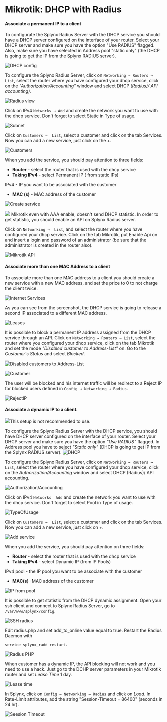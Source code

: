 Mikrotik: DHCP with Radius
==========

#### Associate a permanent IP to a client

To configurate the Splynx Radius Server with the DHCP service you should have a DHCP server configured on the interface of your router. Select your DHCP server and make sure you have the option "Use RADIUS" flagged. Also, make sure you have selected in Address pool "static only" (the DHCP is going to get the IP from the Splynx RADIUS server).

![DHCP config](dhcp_conf.png)


To configure the Splynx Radius Server, click on `Networking → Routers → List`, select the router where you have configured your dhcp service, click on the *"Authorization/Accounting"* window and select DHCP *(Radius)/ API accounting).*

![Radius view](radius_view.png)

Click on IPv4 `Networks → Add` and create the network you want to use with the dhcp service. Don't forget to select Static in Type of usage.

![Subnet](subnet.png)

Click on `Customers →  List`, select a customer and click on the tab Services. Now you can add a new service, just click on the +.

![Customers](customers_view.png)


When you add the service, you should pay attention to three fields:

* **Router** - select the router that is used with the dhcp service
* **Taking IPv4** - select Permanent IP ( from static IPs)

IPv4 - IP you want to be associated with the customer

* **MAC (s)** -  MAC address of the customer

![Create service](create_service.png)

![](warning_icon.png) Mikrotik even with AAA enable, doesn't send DHCP statistic. In order to get statistic, you should enable an API on Splynx Radius server.

Click on `Networking →  List`, and select the router where you have configured your dhcp service. Click on the tab Mikrotik, put Enable Api on and insert a login and password of an administrator (be sure that the administrator is created in the router also).

![Mikrotik API](mikrotik_api.png)


#### Associate more than one MAC Address to a client

To associate more than one MAC address to a client you should create a new service with a new MAC address, and set the price to 0 to not charge the client twice.

![Internet Services](internet_service.png)


As you can see from the screenshot, the DHCP service is going to release a second IP associated to a different MAC address.


![Leases](leases.png)

It is possible to block a permanent IP address assigned from the DHCP service through an API. Click on `Networking → Routers → List`, select the router where you configured your dhcp service, click on the tab Mikrotik and set the mode *"Disabled customer to Address-List"* on. Go to the *Customer's Status* and select *Blocked*.

![Disabled customers to Address-List](add2addrlist.png)

![Customer](status.png)

The user will be blocked and his internet traffic will be redirect to a Reject IP for blocked users defined in `Config → Networking → Radius`.

![RejectIP](reject_ip.png)


#### Associate a dynamic IP to a client.
![](warning_icon.png)This setup is not recommended to use.

To configure the Splynx Radius Server with the DHCP service, you should have DHCP server configured on the interface of your router. Select your DHCP server and make sure you have the option *"Use RADIUS"* flagged. In Address pool you have to select *"Static only"* (DHCP is going to get IP from the Splynx RADIUS server).
![DHCP](dhcp_conf.png)

To configure the Splynx Radius Server, click on `Networking → Routers → List`, select the router where you have configured your dhcp service, click on the *Authorization/Accounting* window and select DHCP (Radius)/ API accounting.

![Authorization/Accounting](aa.png)


Click on IPv4 `Networks  Add` and create the network you want to use with the dhcp service. Don't forget to select Pool in Type of usage.

![TypeOfUsage](type_of_usage.png)

Click on `Customers →  List`, select a customer and click on the tab Services. Now you can add a new service, just click on +.

![Add service](add_service.png)

When you add the service, you should pay attention on three fields:

* **Router** - select the router that is used with the dhcp service
* **Taking IPv4** - select Dynamic IP (from IP Pools)

IPv4 pool - the IP pool you want to be associate with the customer

* **MAC(s)** -MAC address of the customer

![IP from pool](ip4pool.png)


It is possible to get statistic from the DHCP dynamic assignment. Open your ssh client and connect to Splynx Radius Server, go to `/var/www/splynx/config`.

![SSH radius](ssh_radius.png)


Edit radius.php and set add_to_online value equal to true. Restart the Radius Daemon with
```
service splynx_radd restart.
```

![Radius PHP](radius_php.png)


When customer has a dynamic IP, the API blocking will not work and you need to use a hack. Just go to the DCHP server parameters in your Mikrotik router and set *Lease Time* 1 day.

![Lease time](leasetime_dhcp.png)


In Splynx, click on ``Config → Networking → Radius`` and click on *Load*. In Rate-Limit attributes, add the string "Session-Timeout = 86400" (seconds in 24 hr).

![Seesion Timeout](session_timeout.png)
